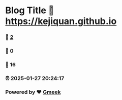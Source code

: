# Blog Title :link: https://kejiquan.github.io 
### :page_facing_up: [2](https://kejiquan.github.io/tag.html) 
### :speech_balloon: 0 
### :hibiscus: 16 
### :alarm_clock: 2025-01-27 20:24:17 
### Powered by :heart: [Gmeek](https://github.com/Meekdai/Gmeek)

